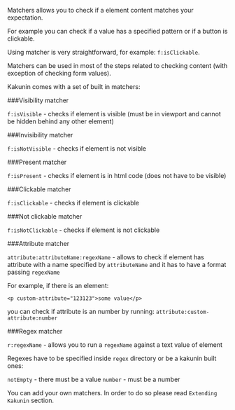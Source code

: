 Matchers allows you to check if a element content matches your expectation.

For example you can check if a value has a specified pattern or if a button is clickable.

Using matcher is very straightforward, for example: `f:isClickable`.

Matchers can be used in most of the steps related to checking content (with exception of checking form values).

Kakunin comes with a set of built in matchers:

###Visibility matcher

`f:isVisible` - checks if element is visible (must be in viewport and cannot be hidden behind any other element)

###Invisibility matcher

`f:isNotVisible` - checks if element is not visible

###Present matcher

`f:isPresent` - checks if element is in html code (does not have to be visible)

###Clickable matcher

`f:isClickable` - checks if element is clickable

###Not clickable matcher

`f:isNotClickable` - checks if element is not clickable

###Attribute matcher

`attribute:attributeName:regexName` - allows to check if element has attribute with a name specified by `attributeName` and it has to 
have a format passing `regexName`

For example, if there is an element:

`<p custom-attribute="123123">some value</p>`

you can check if attribute is an number by running: `attribute:custom-attribute:number`

###Regex matcher

`r:regexName` - allows you to run a `regexName` against a text value of element

Regexes have to be specified inside `regex` directory or be a kakunin built ones:

`notEmpty` - there must be a value
`number` - must be a number

You can add your own matchers. In order to do so please read `Extending Kakunin` section.

